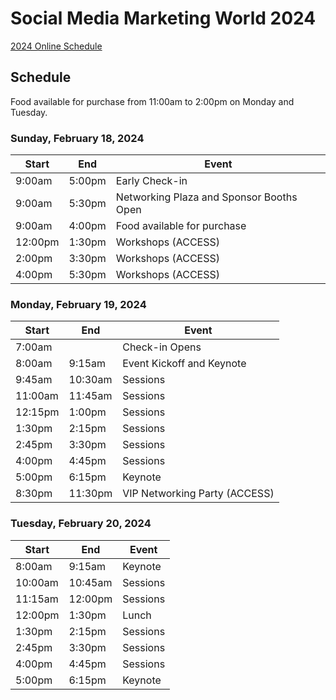 # Social Media Marketing World 2024

[2024 Online Schedule](https://training.socialmediaexaminer.com/schedule/?_gl=1*1n6vmwf*_gcl_au*MTE4Mzk0Mzk4My4xNzA4MDYxMDI3)

## Schedule

Food available for purchase from 11:00am to 2:00pm on Monday and Tuesday.

### Sunday, February 18, 2024

| Start   | End    | Event                                    |
| ------- | ------ | ---------------------------------------- |
| 9:00am  | 5:00pm | Early Check-in                           |
| 9:00am  | 5:30pm | Networking Plaza and Sponsor Booths Open |
| 9:00am  | 4:00pm | Food available for purchase              |
| 12:00pm | 1:30pm | Workshops (ACCESS)                       |
| 2:00pm  | 3:30pm | Workshops (ACCESS)                       |
| 4:00pm  | 5:30pm | Workshops (ACCESS)                       |

### Monday, February 19, 2024

| Start   | End     | Event                         |
| ------- | ------- | ----------------------------- |
| 7:00am  |         | Check-in Opens                |
| 8:00am  | 9:15am  | Event Kickoff and Keynote     |
| 9:45am  | 10:30am | Sessions                      |
| 11:00am | 11:45am | Sessions                      |
| 12:15pm | 1:00pm  | Sessions                      |
| 1:30pm  | 2:15pm  | Sessions                      |
| 2:45pm  | 3:30pm  | Sessions                      |
| 4:00pm  | 4:45pm  | Sessions                      |
| 5:00pm  | 6:15pm  | Keynote                       |
| 8:30pm  | 11:30pm | VIP Networking Party (ACCESS) |

### Tuesday, February 20, 2024

| Start   | End     | Event    |
| ------- | ------- | -------- |
| 8:00am  | 9:15am  | Keynote  |
| 10:00am | 10:45am | Sessions |
| 11:15am | 12:00pm | Sessions |
| 12:00pm | 1:30pm  | Lunch    |
| 1:30pm  | 2:15pm  | Sessions |
| 2:45pm  | 3:30pm  | Sessions |
| 4:00pm  | 4:45pm  | Sessions |
| 5:00pm  | 6:15pm  | Keynote  |
